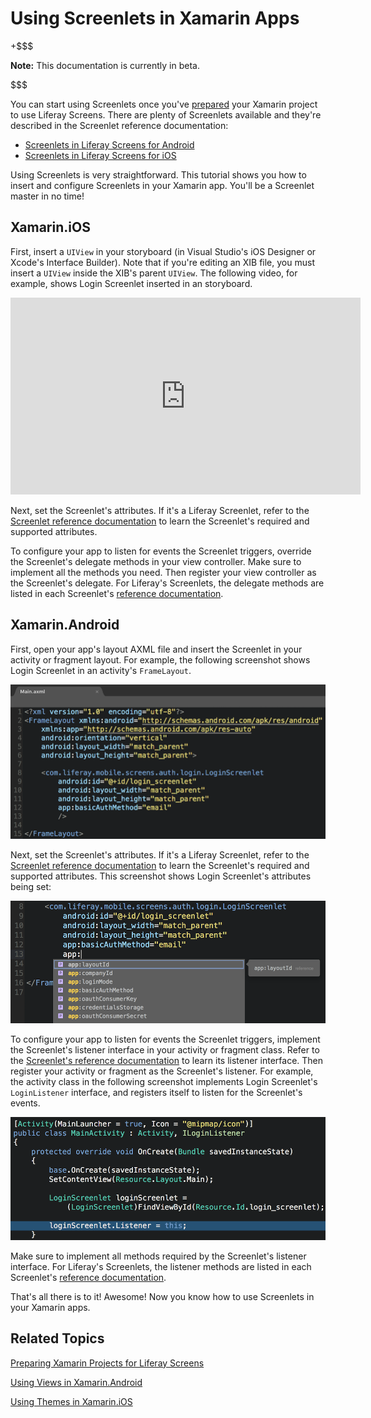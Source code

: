 # Using Screenlets in Xamarin Apps [](id=using-screenlets-in-xamarin-apps)

+$$$

**Note:** This documentation is currently in beta. 

$$$

You can start using Screenlets once you've  [prepared](/develop/tutorials/-/knowledge_base/7-0/preparing-xamarin-projects-for-liferay-screens) 
your Xamarin project to use Liferay Screens. There are plenty of Screenlets 
available and they're described in the Screenlet reference documentation: 

-   [Screenlets in Liferay Screens for Android](/develop/reference/-/knowledge_base/7-0/screenlets-in-liferay-screens-for-android)
-   [Screenlets in Liferay Screens for iOS](/develop/reference/-/knowledge_base/7-0/screenlets-in-liferay-screens-for-ios)

Using Screenlets is very straightforward. This tutorial shows you how to insert 
and configure Screenlets in your Xamarin app. You'll be a Screenlet master in no 
time! 

## Xamarin.iOS [](id=xamarin-ios)

First, insert a `UIView` in your storyboard (in Visual Studio's iOS Designer or 
Xcode's Interface Builder). Note that if you're editing an XIB file, you must 
insert a `UIView` inside the XIB's parent `UIView`. The following video, for 
example, shows Login Screenlet inserted in an storyboard. 


<iframe width="560" height="315" src="https://www.youtube.com/embed/y95XwdpCZVQ" frameborder="0" allowfullscreen></iframe>


Next, set the Screenlet's attributes. If it's a Liferay Screenlet, refer to the 
[Screenlet reference documentation](/develop/reference/-/knowledge_base/7-0/screenlets-in-liferay-screens-for-ios) 
to learn the Screenlet's required and supported attributes. 

To configure your app to listen for events the Screenlet triggers, override the 
Screenlet's delegate methods in your view controller. Make sure to implement all 
the methods you need. Then register your view controller as the Screenlet's 
delegate. For Liferay's Screenlets, the delegate methods are listed in each 
Screenlet's 
[reference documentation](/develop/reference/-/knowledge_base/7-0/screenlets-in-liferay-screens-for-ios). 

## Xamarin.Android [](id=xamarin-android)

First, open your app's layout AXML file and insert the Screenlet in your 
activity or fragment layout. For example, the following screenshot shows Login 
Screenlet in an activity's `FrameLayout`. 

![Figure 1: Here's Login Screenlet in an activity's layout in Visual Studio.](../../../images/screens-xamarin-android-insert-screenlet.png)

Next, set the Screenlet's attributes. If it's a Liferay Screenlet, refer to the 
[Screenlet reference documentation](/develop/reference/-/knowledge_base/7-0/screenlets-in-liferay-screens-for-android) 
to learn the Screenlet's required and supported attributes. This screenshot 
shows Login Screenlet's attributes being set: 

![Figure 2: You can set a Screenlet's attributes via the app's layout AXML file.](../../../images/screens-xamarin-android-screenlet-attributes.png)

To configure your app to listen for events the Screenlet triggers, implement the 
Screenlet's listener interface in your activity or fragment class. Refer to the 
[Screenlet's reference documentation](/develop/reference/-/knowledge_base/7-0/screenlets-in-liferay-screens-for-android) 
to learn its listener interface. Then register your activity or fragment as the 
Screenlet's listener. For example, the activity class in the following 
screenshot implements Login Screenlet's `LoginListener` interface, and registers 
itself to listen for the Screenlet's events. 

![Figure 3: Implement the Screenlet's listener in your activity or fragment class.](../../../images/screens-xamarin-android-screenlet-listener.png)

Make sure to implement all methods required by the Screenlet's listener 
interface. For Liferay's Screenlets, the listener methods are listed in each 
Screenlet's 
[reference documentation](/develop/reference/-/knowledge_base/7-0/screenlets-in-liferay-screens-for-android). 

That's all there is to it! Awesome! Now you know how to use Screenlets in your 
Xamarin apps. 

## Related Topics [](id=related-topics)

[Preparing Xamarin Projects for Liferay Screens](/develop/tutorials/-/knowledge_base/7-0/preparing-xamarin-projects-for-liferay-screens)

[Using Views in Xamarin.Android](/develop/tutorials/-/knowledge_base/7-0/using-views-in-xamarin-android)

[Using Themes in Xamarin.iOS](/develop/tutorials/-/knowledge_base/7-0/using-themes-in-xamarin-ios)
